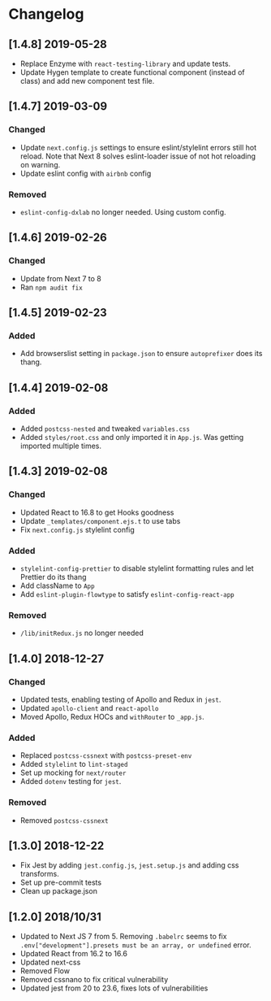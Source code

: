 # Changelog

## [1.4.8] 2019-05-28

* Replace Enzyme with `react-testing-library` and update tests.
* Update Hygen template to create functional component (instead of class) and add new component test file.

## [1.4.7] 2019-03-09

### Changed

* Update `next.config.js` settings to ensure eslint/stylelint errors still hot reload. Note that Next 8 solves eslint-loader issue of not hot reloading on warning.
* Update eslint config with `airbnb` config

### Removed

* `eslint-config-dxlab` no longer needed. Using custom config.

## [1.4.6] 2019-02-26

### Changed

* Update from Next 7 to 8
* Ran `npm audit fix`

## [1.4.5] 2019-02-23

### Added

* Add browserslist setting in `package.json` to ensure `autoprefixer` does its thang.

## [1.4.4] 2019-02-08

### Added

* Added `postcss-nested` and tweaked `variables.css`
* Added `styles/root.css` and only imported it in `App.js`. Was getting imported multiple times.

## [1.4.3] 2019-02-08

### Changed

* Updated React to 16.8 to get Hooks goodness
* Update `_templates/component.ejs.t` to use tabs
* Fix `next.config.js` stylelint config

### Added

* `stylelint-config-prettier` to disable stylelint formatting rules and let Prettier do its thang
* Add className to `App`
* Add `eslint-plugin-flowtype` to satisfy `eslint-config-react-app`

### Removed

* `/lib/initRedux.js` no longer needed

## [1.4.0] 2018-12-27

### Changed

* Updated tests, enabling testing of Apollo and Redux in `jest`.
* Updated `apollo-client` and `react-apollo`
* Moved Apollo, Redux HOCs and `withRouter` to `_app.js`.

### Added

* Replaced `postcss-cssnext` with `postcss-preset-env`
* Added `stylelint` to `lint-staged`
* Set up mocking for `next/router`
* Added `dotenv` testing for `jest`.

### Removed

* Removed `postcss-cssnext`

## [1.3.0] 2018-12-22

* Fix Jest by adding `jest.config.js`, `jest.setup.js` and adding css transforms.
* Set up pre-commit tests
* Clean up package.json

## [1.2.0] 2018/10/31

* Updated to Next JS 7 from 5. Removing `.babelrc` seems to fix `.env["development"].presets must be an array, or undefined` error.
* Updated React from 16.2 to 16.6
* Updated next-css
* Removed Flow
* Removed cssnano to fix critical vulnerability
* Updated jest from 20 to 23.6, fixes lots of vulnerabilities
